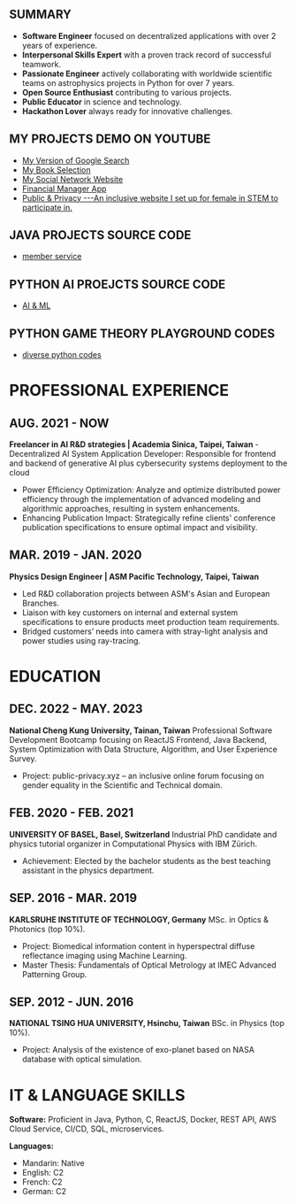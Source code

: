 ## SUMMARY

- **Software Engineer** focused on decentralized applications with over 2 years of experience.
- **Interpersonal Skills Expert** with a proven track record of successful teamwork.
- **Passionate Engineer** actively collaborating with worldwide scientific teams on astrophysics projects in Python for over 7 years.
- **Open Source Enthusiast** contributing to various projects.
- **Public Educator** in science and technology.
- **Hackathon Lover** always ready for innovative challenges.


## MY PROJECTS DEMO ON YOUTUBE

-  [My Version of Google Search](https://youtu.be/sjy78Rc3Qfg?si=r-1gv5brqW5SjEU0)
-  [My Book Selection](https://youtu.be/-4R4KqfIyH4?si=ACmvL9t2eb9myx1m)
-  [My Social Network Website](https://youtu.be/qZZ0oMD-Y_E?si=tOpJlIjIlIpbMjlJ)
-  [Financial Manager App](https://youtu.be/UPMghQvOQII?si=fxJdDGZfG-tCFg0a)
-  [Public & Privacy ---An inclusive website I set up for female in STEM to participate in.](www.public-privacy.xyz)

## JAVA PROJECTS SOURCE CODE
- [member service](https://github.com/th-hsieh/member.git)

## PYTHON AI PROEJCTS SOURCE CODE
- [AI & ML](https://github.com/thstasy/CS50_AI.git)

## PYTHON GAME THEORY PLAYGROUND CODES
- [diverse python codes](https://github.com/thstasy/CS50_Python.git)

# PROFESSIONAL EXPERIENCE

## AUG. 2021 - NOW
**Freelancer in AI R&D strategies | Academia Sinica, Taipei, Taiwan**
-Decentralized AI System Application Developer: Responsible for frontend and backend of generative AI plus cybersecurity systems deployment to the cloud
- Power Efficiency Optimization: Analyze and optimize distributed power efficiency through the implementation of advanced modeling and algorithmic approaches, resulting in system enhancements.
- Enhancing Publication Impact: Strategically refine clients' conference publication specifications to ensure optimal impact and visibility.

## MAR. 2019 - JAN. 2020
**Physics Design Engineer | ASM Pacific Technology, Taipei, Taiwan**
- Led R&D collaboration projects between ASM's Asian and European Branches.
- Liaison with key customers on internal and external system specifications to ensure products meet production team requirements.
- Bridged customers’ needs into camera with stray-light analysis and power studies using ray-tracing.

# EDUCATION

## DEC. 2022 - MAY. 2023
**National Cheng Kung University, Tainan, Taiwan**
Professional Software Development Bootcamp focusing on ReactJS Frontend, Java Backend, System Optimization with Data Structure, Algorithm, and User Experience Survey.
- Project: public-privacy.xyz – an inclusive online forum focusing on gender equality in the Scientific and Technical domain.

## FEB. 2020 - FEB. 2021
**UNIVERSITY OF BASEL, Basel, Switzerland**
Industrial PhD candidate and physics tutorial organizer in Computational Physics with IBM Zürich.
- Achievement: Elected by the bachelor students as the best teaching assistant in the physics department.

## SEP. 2016 - MAR. 2019
**KARLSRUHE INSTITUTE OF TECHNOLOGY, Germany**
MSc. in Optics & Photonics (top 10%).
- Project: Biomedical information content in hyperspectral diffuse reflectance imaging using Machine Learning.
- Master Thesis: Fundamentals of Optical Metrology at IMEC Advanced Patterning Group.

## SEP. 2012 - JUN. 2016
**NATIONAL TSING HUA UNIVERSITY, Hsinchu, Taiwan**
BSc. in Physics (top 10%).
- Project: Analysis of the existence of exo-planet based on NASA database with optical simulation.

# IT & LANGUAGE SKILLS

**Software:**
Proficient in Java, Python, C, ReactJS, Docker, REST API, AWS Cloud Service, CI/CD, SQL, microservices.

**Languages:**
- Mandarin: Native
- English: C2
- French: C2
- German: C2

